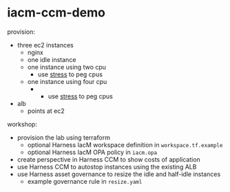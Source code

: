# iacm-ccm-demo

provision:
- three ec2 instances
    - nginx
    - one idle instance
    - one instance using two cpu
        - use [stress](https://linux.die.net/man/1/stress) to peg cpus
    - one instance using four cpu
        - - use [stress](https://linux.die.net/man/1/stress) to peg cpus  
- alb
    - points at ec2

workshop:
- provision the lab using terraform
    - optional Harness IacM workspace definition in `workspace.tf.example`
    - optional Harness IacM OPA policy in `iacm.opa`
- create perspective in Harness CCM to show costs of application
- use Harness CCM to autostop instances using the existing ALB
- use Harness asset governance to resize the idle and half-idle instances
    - example governance rule in `resize.yaml`
